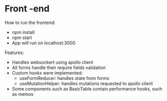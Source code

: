 # Front -end

How to run the frontend:

* npm install
* npm start
* App will run on localhost:3000

Features:

* Handles websockert using apollo client
* All forms  handle their require fields validation
* Custom hooks were implemented:
  * useFormReducer: handles state from forms
  * useMutationHelper: handles mutations requested to apollo client
* Some components such as BasicTable contain performance hooks, such as memos